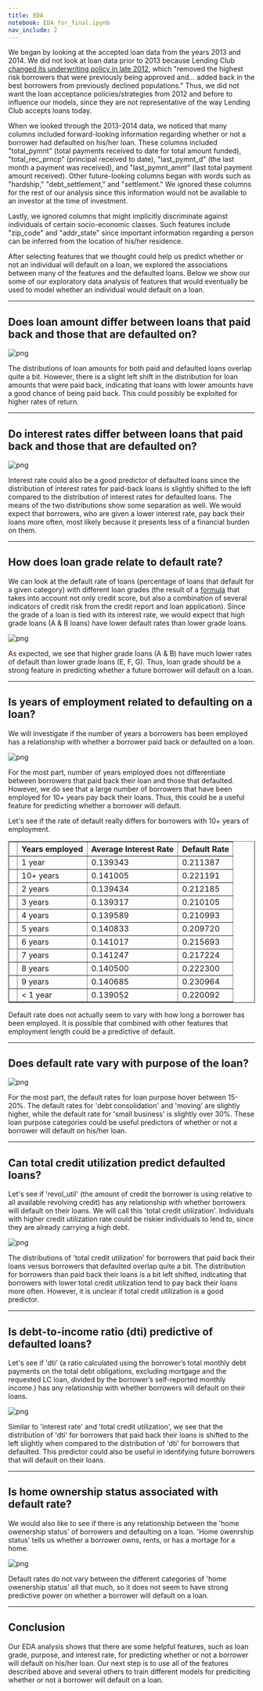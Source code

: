 ```yaml
---
title: EDA
notebook: EDA_for_final.ipynb
nav_include: 2
---
```





We began by looking at the accepted loan data from the years 2013 and 2014. We did not look at loan data prior to 2013 because Lending Club [changed its underwriting policy in late 2012](https://www.lendacademy.com/lending-club-underwriting-changes/), which "removed the highest risk borrowers that were previously being approved and... added back in the best borrowers from previously declined populations." Thus, we did not want the loan acceptance policies/strategies from 2012 and before to influence our models, since they are not representative of the way Lending Club accepts loans today.

When we looked through the 2013-2014 data, we noticed that many columns included forward-looking information regarding whether or not a borrower had defaulted on his/her loan. These columns included "total_pymnt" (total payments received to date for total amount funded), "total_rec_prncp" (principal received to date), "last_pymnt_d" (the last month a payment was received), and "last_pymnt_amnt" (last total payment amount received). Other future-looking columns began with words such as "hardship," "debt_settlement," and "settlement." We ignored these columns for the rest of our analysis since this information would not be available to an investor at the time of investment.

Lastly, we ignored columns that might implicitly discriminate against individuals of certain socio-economic classes. Such features include "zip_code" and "addr_state" since important information regarding a person can be inferred from the location of his/her residence.

After selecting features that we thought could help us predict whether or not an individual will default on a loan, we explored the associations between many of the features and the defaulted loans. Below we show our some of our exploratory data analysis of features that would eventually be used to model whether an individual would default on a loan.

























<hr>

## Does loan amount differ between loans that paid back and those that are defaulted on?








![png](EDA_for_final_files/EDA_for_final_7_0.png)




The distributions of loan amounts for both paid and defaulted loans overlap quite a bit. However, there is a slight left shift in the distribution for loan amounts that were paid back, indicating that loans with lower amounts have a good chance of being paid back. This could possibly be exploited for higher rates of return.
<hr>

## Do interest rates differ between loans that paid back and those that are defaulted on?






















![png](EDA_for_final_files/EDA_for_final_12_0.png)




Interest rate could also be a good predictor of defaulted loans since the distribution of interest rates for paid-back loans is slightly shifted to the left compared to the distribution of interest rates for defaulted loans. The means of the two distributions show some separation as well. We would expect that borrowers, who are given a lower interest rate, pay back their loans more often, most likely because it presents less of a financial burden on them. 
<hr>

## How does loan grade relate to default rate?

We can look at the default rate of loans (percentage of loans that default for a given category) with different loan grades (the result of a [formula](https://www.lendingclub.com/foliofn/rateDetail.action) that takes into account not only credit score, but also a combination of several indicators of credit risk from the credit report and loan application). Since the grade of a loan is tied with its interest rate, we would expect that high grade loans (A & B loans) have lower default rates than lower grade loans.















![png](EDA_for_final_files/EDA_for_final_16_0.png)




As expected, we see that higher grade loans (A & B) have much lower rates of default than lower grade loans (E, F, G). Thus, loan grade should be a strong feature in predicting whether a future borrower will default on a loan.
<hr>

## Is years of employment related to defaulting on a loan?

We will investigate if the number of years a borrowers has been employed has a relationship with whether a borrower paid back or defaulted on a loan.












![png](EDA_for_final_files/EDA_for_final_20_0.png)




For the most part, number of years employed does not differentiate between borrowers that paid back their loan and those that defaulted. However, we do see that a large number of borrowers that have been employed for 10+ years pay back their loans. Thus, this could be a useful feature for predicting whether a borrower will default.

Let's see if the rate of default really differs for borrowers with 10+ years of employment.








<div>
<style scoped>
    .dataframe tbody tr th:only-of-type {
        vertical-align: middle;
    }

    .dataframe tbody tr th {
        vertical-align: top;
    }

    .dataframe thead th {
        text-align: right;
    }
</style>
<table border="1" class="dataframe">
  <thead>
    <tr style="text-align: right;">
      <th></th>
      <th>Years employed</th>
      <th>Average Interest Rate</th>
      <th>Default Rate</th>
    </tr>
  </thead>
  <tbody>
    <tr>
      <th></th>
      <td>1 year</td>
      <td>0.139343</td>
      <td>0.211387</td>
    </tr>
    <tr>
      <th></th>
      <td>10+ years</td>
      <td>0.141005</td>
      <td>0.221191</td>
    </tr>
    <tr>
      <th></th>
      <td>2 years</td>
      <td>0.139434</td>
      <td>0.212185</td>
    </tr>
    <tr>
      <th></th>
      <td>3 years</td>
      <td>0.139317</td>
      <td>0.210105</td>
    </tr>
    <tr>
      <th></th>
      <td>4 years</td>
      <td>0.139589</td>
      <td>0.210993</td>
    </tr>
    <tr>
      <th></th>
      <td>5 years</td>
      <td>0.140833</td>
      <td>0.209720</td>
    </tr>
    <tr>
      <th></th>
      <td>6 years</td>
      <td>0.141017</td>
      <td>0.215693</td>
    </tr>
    <tr>
      <th></th>
      <td>7 years</td>
      <td>0.141247</td>
      <td>0.217224</td>
    </tr>
    <tr>
      <th></th>
      <td>8 years</td>
      <td>0.140500</td>
      <td>0.222300</td>
    </tr>
    <tr>
      <th></th>
      <td>9 years</td>
      <td>0.140685</td>
      <td>0.230964</td>
    </tr>
    <tr>
      <th></th>
      <td>&lt; 1 year</td>
      <td>0.139052</td>
      <td>0.220092</td>
    </tr>
  </tbody>
</table>
</div>




Default rate does not actually seem to vary with how long a borrower has been employed. It is possible that combined with other features that employment length could be a predictive of default.
<hr>

## Does default rate vary with purpose of the loan?















![png](EDA_for_final_files/EDA_for_final_26_0.png)




For the most part, the default rates for loan purpose hover between 15-20%. The default rates for 'debt consolidation' and 'moving' are slightly higher, while the default rate for 'small business' is slightly over 30%. These loan purpose categories could be useful predictors of whether or not a borrower will default on his/her loan.
<hr>

## Can total credit utilization predict defaulted loans?

Let's see if 'revol_util' (the amount of credit the borrower is using relative to all available revolving credit) has any relationship with whether borrowers will default on their loans. We will call this 'total credit utilization'. Individuals with higher credit utilization rate could be riskier individuals to lend to, since they are already carrying a high debt.






















![png](EDA_for_final_files/EDA_for_final_31_0.png)




The distributions of 'total credit utilization' for borrowers that paid back their loans versus borrowers that defaulted overlap quite a bit. The distribution for borrowers than paid back their loans is a bit left shifted, indicating that borrowers with lower total credit utilization tend to pay back their loans more often. However, it is unclear if total credit utilization is a good predictor.
<hr>

## Is debt-to-income ratio (dti) predictive of defaulted loans?

Let's see if 'dti' (a ratio calculated using the borrower’s total monthly debt payments on the total debt obligations, excluding mortgage and the requested LC loan, divided by the borrower’s self-reported monthly income.) has any relationship with whether borrowers will default on their loans.








![png](EDA_for_final_files/EDA_for_final_34_0.png)




Similar to 'interest rate' and 'total credit utilization', we see that the distribution of 'dti' for borrowers that paid back their loans is shifted to the left slightly when compared to the distribution of 'dti' for borrowers that defaulted. This predictor could also be useful in identifying future borrowers that will default on their loans.
<hr>

## Is home ownership status associated with default rate?

We would also like to see if there is any relationship between the 'home owenership status' of borrowers and defaulting on a loan. 'Home owenrship status' tells us whether a borrower owns, rents, or has a mortage for a home.





























![png](EDA_for_final_files/EDA_for_final_40_0.png)




Default rates do not vary between the different categories of 'home owenership status' all that much, so it does not seem to have strong predictive power on whether a borrower will default on a loan.
<hr>

## Conclusion

Our EDA analysis shows that there are some helpful features, such as loan grade, purpose, and interest rate, for predicting whether or not a borrower will default on his/her loan. Our next step is to use all of the features described above and several others to train different models for prediciting whether or not a borrower will default on a loan. 
